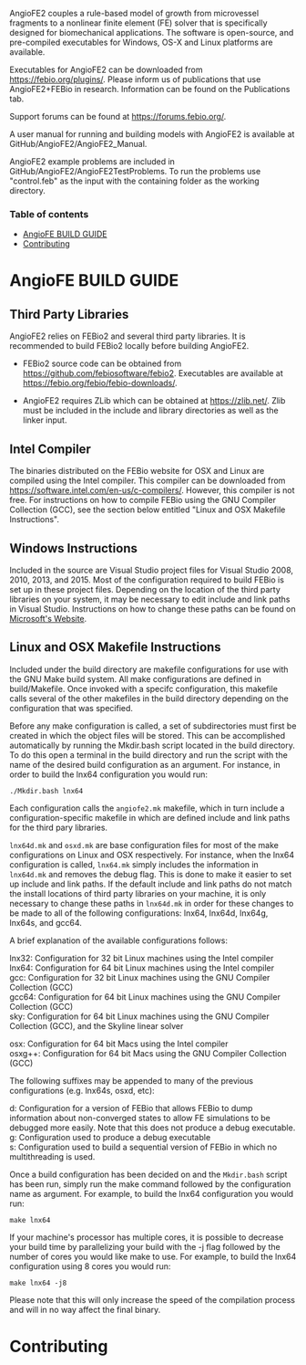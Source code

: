 AngioFE2 couples a rule-based model of growth from microvessel fragments to a nonlinear finite element (FE) solver that is specifically designed for biomechanical applications. The software is open-source, and pre-compiled executables for Windows, OS-X and Linux platforms are available.

Executables for AngioFE2 can be downloaded from https://febio.org/plugins/.  Please inform us of publications that use AngioFE2+FEBio in research.  Information can be found on the Publications tab.  

Support forums can be found at https://forums.febio.org/. 

A user manual for running and building models with AngioFE2 is available at GitHub/AngioFE2/AngioFE2_Manual.

AngioFE2 example problems are included in GitHub/AngioFE2/AngioFE2TestProblems. To run the problems use "control.feb" as the input with the containing folder as the working directory.

### Table of contents
- [AngioFE BUILD GUIDE](#Build)  
- [Contributing](#Contributing)  

# AngioFE BUILD GUIDE <a name="Build"></a>

## Third Party Libraries

AngioFE2 relies on FEBio2 and several third party libraries. It is recommended to build FEBio2 locally before building AngioFE2.

* FEBio2 source code can be obtained from https://github.com/febiosoftware/febio2. Executables are available at https://febio.org/febio/febio-downloads/.

* AngioFE2 requires ZLib which can be obtained at https://zlib.net/. Zlib must be included in the include and library directories as well as the linker input. 

## Intel Compiler
The binaries distributed on the FEBio website for OSX and Linux are compiled using the Intel compiler. This compiler can be downloaded from https://software.intel.com/en-us/c-compilers/. However, this compiler is not free. For instructions on how to compile FEBio using the GNU Compiler Collection (GCC), see the section below entitled "Linux and OSX Makefile Instructions".

## Windows Instructions
Included in the source are Visual Studio project files for Visual Studio 2008, 2010, 2013, and 2015. Most of the configuration required to build FEBio is set up in these project files. Depending on the location of the third party libraries on your system, it may be necessary to edit include and link paths in Visual Studio. Instructions on how to change these paths can be found on <a href="https://docs.microsoft.com/en-us/cpp/build/reference/vcpp-directories-property-page?view=vs-2019">Microsoft's Website</a>.

## Linux and OSX Makefile Instructions
Included under the build directory are makefile configurations for use with the GNU Make build system. All make configurations are defined in build/Makefile. Once invoked with a specifc configuration, this makefile calls several of the other makefiles in the build directory depending on the configuration that was specified.

Before any make configuration is called, a set of subdirectories must first be created in which the object files will be stored. This can be accomplished automatically by running the Mkdir.bash script located in the build directory. To do this open a terminal in the build directory and run the script with the name of the desired build configuration as an argument. For instance, in order to build the lnx64 configuration you would run:

```
./Mkdir.bash lnx64
```

Each configuration calls the `angiofe2.mk` makefile, which in turn include a configuration-specific makefile in which are defined include and link paths for the third pary libraries.

`lnx64d.mk` and `osxd.mk` are base configuration files for most of the make configurations on Linux and OSX respectively. For instance, when the lnx64 configuration is called, `lnx64.mk` simply includes the information in `lnx64d.mk` and removes the debug flag. This is done to make it easier to set up include and link paths. If the default include and link paths do not match the install locations of third party libraries on your machine, it  is only necessary to change these paths in `lnx64d.mk` in order for these changes to be made to all of the following configurations: lnx64, lnx64d, lnx64g, lnx64s, and gcc64.

A brief explanation of the available configurations follows:

lnx32:	Configuration for 32 bit Linux machines using the Intel compiler  
lnx64:	Configuration for 64 bit Linux machines using the Intel compiler  
gcc:	Configuration for 32 bit Linux machines using the GNU Compiler Collection (GCC)  
gcc64:	Configuration for 64 bit Linux machines using the GNU Compiler Collection (GCC)  
sky:	Configuration for 64 bit Linux machines using the GNU Compiler Collection (GCC), and the Skyline linear solver  

osx:	Configuration for 64 bit Macs using the Intel compiler  
osxg++:	Configuration for 64 bit Macs using the GNU Compiler Collection (GCC)  

The following suffixes may be appended to many of the previous configurations (e.g. lnx64s, osxd, etc):

d:	Configuration for a version of FEBio that allows FEBio to dump information about non-converged states to allow FE simulations to be debugged more easily. Note that this does not produce a debug executable.  
g:	Configuration used to produce a debug executable  
s:	Configuration used to build a sequential version of FEBio in which no multithreading is used.  

Once a build configuration has been decided on and the `Mkdir.bash` script has been run, simply run the make command followed by the configuration name as argument. For example, to build the lnx64 configuration you would run:

```
make lnx64
```

If your machine's processor has multiple cores, it is possible to decrease your build time by parallelizing your build with the -j flag followed by the number of cores you would like make to use. For example, to build the lnx64 configuration using 8 cores you would run:
```
make lnx64 -j8
```

Please note that this will only increase the speed of the compilation process and will in no way affect the final binary.

# Contributing <a name="Contributing"></a>


